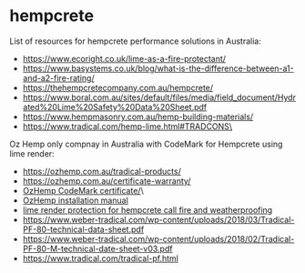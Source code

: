 # hempcrete
List of resources for hempcrete performance solutions in Australia:
  - https://www.ecoright.co.uk/lime-as-a-fire-protectant/
  - https://www.basystems.co.uk/blog/what-is-the-difference-between-a1-and-a2-fire-rating/
  - https://thehempcretecompany.com.au/hempcrete/
  - https://www.boral.com.au/sites/default/files/media/field_document/Hydrated%20Lime%20Safety%20Data%20Sheet.pdf
  - https://www.hempmasonry.com.au/hemp-building-materials/
  - https://www.tradical.com/hemp-lime.html#TRADCONS\

Oz Hemp only compnay in Australia with CodeMark for Hempcrete using lime render:
  - https://ozhemp.com.au/tradical-products/
  - https://ozhemp.com.au/certificate-warranty/ 
  - [OzHemp CodeMark certificate/](https://register.cmicert.com.au/certificates/OZHemp/CM40261-I02-R01.pdf)\
  - [OzHemp installation manual](https://register.cmicert.com.au/certificates/OZHemp/Ozhemp_Tradical_Installation_Manual_Ver03_082020.pdf)
  - [lime render protection for hempcrete call fire and weatherproofing](https://www.tradical.com/pdf/renders-plasters.pdf)
  - https://www.weber-tradical.com/wp-content/uploads/2018/03/Tradical-PF-80-technical-data-sheet.pdf
  - https://www.weber-tradical.com/wp-content/uploads/2018/02/Tradical-PF-80-M-technical-date-sheet-v03.pdf
  - https://www.tradical.com/tradical-pf.html
